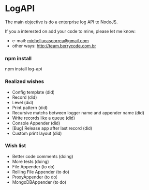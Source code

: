 # LogAPI
The main objective is do a enterprise log API to NodeJS.

If you a interested on add your code to mine, please let me know: 
- e-mail: michellucascorrea@gmail.com
- other ways: http://team.berrycode.com.br

### npm install
npm install log-api


### Realized wishes
- Config template (did)
- Record (did)
- Level (did)
- Print pattern (did)
- Recursive matchs between logger name and appender name (did)
- Write records like a queue (did)
- Console Appender (did)
- [Bug] Release app after last record (did)
- Custom print layout (did)

### Wish list
- Better code comments (doing)
- More tests (doing)
- File Appender (to do)
- Rolling File Appender (to do)
- ProxyAppender (to do)
- MongoDBAppender (to do)


